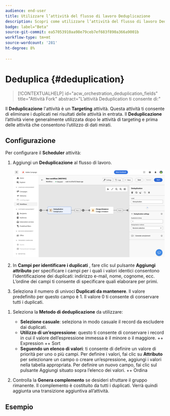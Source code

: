 ```yaml
---
audience: end-user
title: Utilizzare l’attività del flusso di lavoro Deduplicazione
description: Scopri come utilizzare l’attività del flusso di lavoro Deduplicazione
badge: label="Beta"
source-git-commit: ea57053910aa98e79ceb7ef683f890a366a9001b
workflow-type: tm+mt
source-wordcount: '281'
ht-degree: 8%

---
```



# Deduplica {#deduplication}

>[!CONTEXTUALHELP]
>id="acw_orchestration_deduplication_fields"
>title="Attività Fork"
>abstract="L’attività Deduplication ti consente di:"

Il **Deduplicazione** l&#39;attività è un **Targeting** attività. Questa attività ti consente di eliminare i duplicati nei risultati delle attività in entrata. Il **Deduplicazione** l’attività viene generalmente utilizzata dopo le attività di targeting e prima delle attività che consentono l’utilizzo di dati mirati.

## Configurazione

Per configurare il **Scheduler** attività:

1. Aggiungi un **Deduplicazione** al flusso di lavoro.

   ![](../assets/workflow-deduplication.png)

1. In **Campi per identificare i duplicati** , fare clic sul pulsante **Aggiungi attributo** per specificare i campi per i quali i valori identici consentono l’identificazione dei duplicati: indirizzo e-mail, nome, cognome, ecc. L’ordine dei campi ti consente di specificare quali elaborare per primi.

1. Seleziona il numero di univoci **Duplicati da mantenere**. Il valore predefinito per questo campo è 1. Il valore 0 ti consente di conservare tutti i duplicati.

<!--
    For example, if records A and B are considered duplicates of record Y, and a record C is considered as a duplicate of record Z:

    * If the value of the field is 1: only the Y and Z records are kept.
    * If the value of the field is 0: all the records are kept.
    * If the value of the field is 2: records C and Z are kept and two records from A, B, and Y are kept, by chance or depending on the deduplication method selected thereafter.

-->

1. Seleziona la **Metodo di deduplicazione** da utilizzare:

   * **Selezione casuale**: seleziona in modo casuale il record da escludere dai duplicati.
   * **Utilizzo di un’espressione**: questo ti consente di conservare i record in cui il valore dell’espressione immessa è il minore o il maggiore. ++ Expression ++ Sort
   * **Seguendo un elenco di valori**: ti consente di definire un valore di priorità per uno o più campi. Per definire i valori, fai clic su **Attributo** per selezionare un campo o creare un’espressione, aggiungi i valori nella tabella appropriata. Per definire un nuovo campo, fai clic sul pulsante Aggiungi situato sopra l’elenco dei valori. ++ Ordina

1. Controlla la **Genera complemento** se desideri sfruttare il gruppo rimanente. Il complemento è costituito da tutti i duplicati. Verrà quindi aggiunta una transizione aggiuntiva all’attività.

## Esempio

